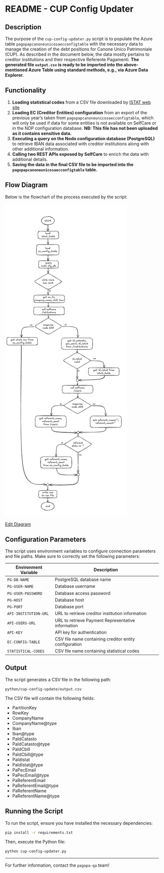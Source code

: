 # README - CUP Config Updater

## Description
The purpose of the `cup-config-updater.py` script is to populate the Azure table `pagopapcanoneunicosaecconfigtable` with the necessary data to manage the creation of the debt positions for Canone Unico Patrimoniale (CUP).
As described in the document below, the data mostly pertains to creditor institutions and their respective Referente Pagamenti.
**The generated file `output.csv` is ready to be imported into the above-mentioned Azure Table using standard methods, e.g., via Azure Data Explorer.**

## Functionality
1. **Loading statistical codes** from a CSV file downloaded by [ISTAT web site](https://www.istat.it/storage/codici-unita-amministrative/Elenco-codici-statistici-e-denominazioni-delle-unità-territoriali.zip)
2. **Loading EC (Creditor Entities) configuration** from an export of the previous year’s taken from `pagopapcanoneunicosaecconfigtable`, which will only be used if data for some entities is not available on SelfCare or in the NDP configuration database.
   **NB: This file has not been uploaded as it contains sensitive data.**
3. **Executing a query on the Nodo configuration database (PostgreSQL)** to retrieve IBAN data associated with creditor institutions along with other additional information.
4. **Calling two REST APIs exposed by SelfCare** to enrich the data with additional details.
5. **Saving the data in the final CSV file to be imported into the `pagopapcanoneunicosaecconfigtable` table.**

## Flow Diagram
Below is the flowchart of the process executed by the script:

![Flowchart](./flowchart.png)

[Edit Diagram](https://excalidraw.com/#json=9O4qmMPiPx3a131x2h7oF,FSyDlcyHWnAhHg8ySaknyQ)

## Configuration Parameters
The script uses environment variables to configure connection parameters and file paths. Make sure to correctly set the following parameters:

| Environment Variable      | Description |
|--------------------------|-------------|
| `PG-DB-NAME`            | PostgreSQL database name |
| `PG-USER-NAME`          | Database username |
| `PG-USER-PASSWORD`      | Database access password |
| `PG-HOST`               | Database host |
| `PG-PORT`               | Database port |
| `API-INSTITUTION-URL`   | URL to retrieve creditor institution information |
| `API-USERS-URL`         | URL to retrieve Payment Representative information |
| `API-KEY`               | API key for authentication |
| `EC-CONFIG-TABLE`       | CSV file name containing creditor entity configuration |
| `STATISTICAL-CODES`     | CSV file name containing statistical codes |

## Output
The script generates a CSV file in the following path:
```
python/cup-config-update/output.csv
```
The CSV file will contain the following fields:
- PartitionKey
- RowKey
- CompanyName
- CompanyName@type
- Iban
- Iban@type
- PaIdCatasto
- PaIdCatasto@type
- PaIdCbill
- PaIdCbill@type
- PaIdIstat
- PaIdIstat@type
- PaPecEmail
- PaPecEmail@type
- PaReferentEmail
- PaReferentEmail@type
- PaReferentName
- PaReferentName@type

## Running the Script
To run the script, ensure you have installed the necessary dependencies:

```bash
pip install -r requirements.txt
```

Then, execute the Python file:

```bash
python cup-config-updater.py
```
---

For further information, contact the `pagopa-qa` team!

